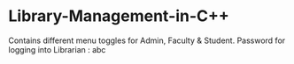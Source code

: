 # Library-Management-in-C++
Contains different menu toggles for Admin, Faculty &amp; Student. 
Password for logging into Librarian : abc
